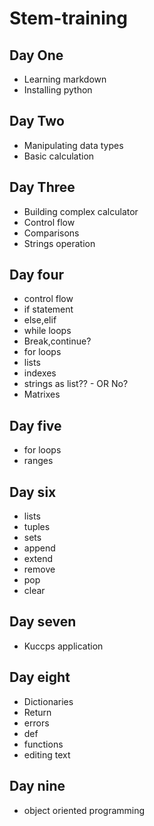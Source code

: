 # Stem-training
## Day One
- Learning markdown
- Installing python
## Day Two
- Manipulating data types
- Basic calculation
## Day Three
- Building complex calculator
- Control flow
- Comparisons
- Strings operation
## Day four
- control flow
- if statement
- else,elif
- while loops
- Break,continue?
- for loops
- lists
- indexes
- strings as list??
       -  OR No?
- Matrixes
## Day five
- for loops
- ranges
## Day six
- lists
- tuples
- sets
- append
- extend
- remove
- pop
- clear
## Day seven
- Kuccps application
## Day eight
- Dictionaries
- Return
- errors
- def
- functions
- editing text
## Day nine
- object oriented programming
